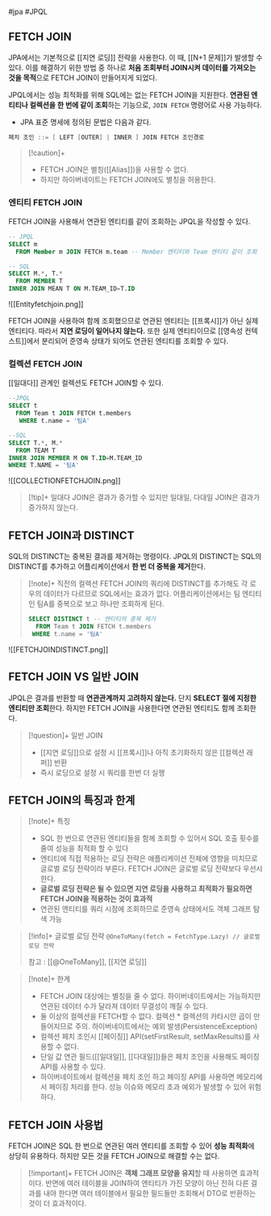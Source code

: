 #jpa #JPQL

## FETCH JOIN
JPA에서는 기본적으로 [[지연 로딩]] 전략을 사용한다. 이 때, [[N+1 문제]]가 발생할 수 있다. 이를 해결하기 위한 방법 중 하나로 **처음 조회부터 JOIN시켜 데이터를 가져오는 것을 목적**으로 FETCH JOIN이 만들어지게 되었다.

JPQL에서는 성능 최적화를 위해 SQL에는 없는 FETCH JOIN을 지원한다. **연관된 엔티티나 컬렉션을 한 번에 같이 조회**하는 기능으로, `JOIN FETCH` 명령어로 사용 가능하다.

+ JPA 표준 명세에 정의된 문법은 다음과 같다.
```java
페치 조인 ::= [ LEFT [OUTER] | INNER ] JOIN FETCH 조인경로
```

> [!caution]+ 
> + FETCH JOIN은 별칭([[Alias]])을 사용할 수 없다.
> + 하지만 하이버네이트는 FETCH JOIN에도 별칭을 허용한다.
### 엔티티 FETCH JOIN
FETCH JOIN을 사용해서 연관된 엔티티를 같이 조회하는 JPQL을 작성할 수 있다.

```sql
-- JPQL
SELECT m
  FROM Member m JOIN FETCH m.team -- Member 엔티티와 Team 엔티티 같이 조회

-- SQL
SELECT M.*, T.*
  FROM MEMBER T
INNER JOIN MEAN T ON M.TEAM_ID=T.ID
```

![[Entityfetchjoin.png]]

FETCH JOIN을 사용하여 함께 조회했으므로 연관된 엔티티는 [[프록시]]가 아닌 실제 엔티티다. 따라서 **지연 로딩이 일어나지 않는다.** 또한 실제 엔티티이므로 [[영속성 컨텍스트]]에서 분리되어 준영속 상태가 되어도 연관된 엔티티를 조회할 수 있다.

### 컬렉션 FETCH JOIN
[[일대다]] 관계인 컬렉션도 FETCH JOIN할 수 있다.

```sql
--JPQL
SELECT t
  FROM Team t JOIN FETCH t.members
   WHERE t.name = '팀A'

--SQL
SELECT T.*, M.*
  FROM TEAM T
INNER JOIN MEMBER M ON T.ID=M.TEAM_ID
WHERE T.NAME = '팀A'
```

![[COLLECTIONFETCHJOIN.png]]

> [!tip]+ 
> 일대다 JOIN은 결과가 증가할 수 있지만 일대일, 다대일 JOIN은 결과가 증가하지 않는다.


## FETCH JOIN과 DISTINCT
SQL의 DISTINCT는 중복된 결과를 제거하는 명령이다. JPQL의 DISTINCT는 SQL의 DISTINCT를 추가하고 어플리케이션에서 **한 번 더 중복을 제거**한다.

> [!note]+ 
> 직전의 컬렉션 FETCH JOIN의 쿼리에 DISTINCT를 추가해도 각 로우의 데이터가 다르므로 SQL에서는 효과가 없다. 어플리케이션에서는 팀 엔티티인 팀A를 중복으로 보고 하나만 조회하게 된다.
> 
> ```sql
> SELECT DISTINCT t -- 엔티티의 중복 제거
>   FROM Team t JOIN FETCH t.members
>  WHERE t.name = '팀A'
> ```

![[FETCHJOINDISTINCT.png]]

## FETCH JOIN VS 일반 JOIN
JPQL은 결과를 반환할 때 **연관관계까지 고려하지 않는다.** 단지 **SELECT 절에 지정한 엔티티만 조회**한다. 하지만 FETCH JOIN을 사용한다면 연관된 엔티티도 함께 조회한다.

> [!question]+ 일반 JOIN
> + [[지연 로딩]]으로 설정 시 [[프록시]]나 아직 초기화하지 않은 [[컬렉션 래퍼]] 반환
> + 즉시 로딩으로 설정 시 쿼리를 한번 더 실행

## FETCH JOIN의 특징과 한계
> [!note]+ 특징
> + SQL 한 번으로 연관된 엔티티들을 함께 조회할 수 있어서 SQL 호출 횟수를 줄여 성능을 최적화 할 수 있다
> + 엔티티에 직접 적용하는 로딩 전략은 애플리케이션 전체에 영향을 미치므로 글로벌 로딩 전략이라 부른다. FETCH JOIN은 글로벌 로딩 전략보다 우선시한다.
> + **글로벌 로딩 전략은 될 수 있으면 지연 로딩을 사용하고 최적화가 필요하면 FETCH JOIN을 적용하는 것이 효과적**
> + 연관된 엔티티를 쿼리 시점에 조회하므로 준영속 상태에서도 객체 그래프 탐색 가능

> [!info]+ 글로벌 로딩 전략
> `@OneToMany(fetch = FetchType.Lazy) // 글로벌 로딩 전략`
> 
> 참고 : [[@OneToMany]], [[지연 로딩]]

> [!note]+ 한계
> + FETCH JOIN 대상에는 별칭을 줄 수 없다. 하이버네이트에서는 가능하지만 연관된 데이터 수가 달라져 데이터 무결성이 깨질 수 있다.
> + 둘 이상의 컬렉션을 FETCH할 수 없다. 컬렉션 * 컬렉션의 카타시안 곱이 만들어지므로 주의. 하이버네이트에서는 예외 발생(PersistenceException)
> + 컬렉션 페치 조인시 [[페이징]] API(setFirstResult, setMaxResults)를 사용할 수 없다.
> + 단일 값 연관 필드([[일대일]], [[다대일]])들은 페치 조인을 사용해도 페이징 API를 사용할 수 있다.
> + 하이버네이트에서 컬렉션을 페치 조인 하고 페이징 API를 사용하면 메모리에서 페이징 처리를 한다. 성능 이슈와 메모리 초과 예외가 발생할 수 있어 위험하다.

## FETCH JOIN 사용법
FETCH JOIN은 SQL 한 번으로 연관된 여러 엔티티를 조회할 수 있어 **성능 최적화**에 상당히 유용하다. 하지만 모든 것을 FETCH JOIN으로 해결할 수는 없다. 

> [!important]+ 
> FETCH JOIN은 **객체 그래프 모양을 유지**할 때 사용하면 효과적이다. 반면에 여러 테이블을 JOIN하여 엔티티가 가진 모양이 아닌 전혀 다른 결과를 내야 한다면 여러 테이블에서 필요한 필드들만 조회해서 DTO로 반환하는 것이 더 효과적이다.